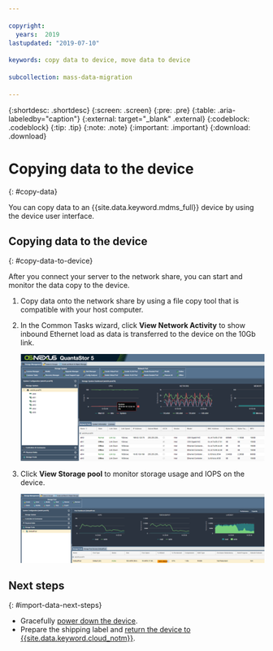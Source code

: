 ```yaml
---

copyright:
  years:  2019
lastupdated: "2019-07-10"

keywords: copy data to device, move data to device 

subcollection: mass-data-migration

---
```


{:shortdesc: .shortdesc}
{:screen: .screen}
{:pre: .pre}
{:table: .aria-labeledby="caption"}
{:external: target="_blank" .external}
{:codeblock: .codeblock}
{:tip: .tip}
{:note: .note}
{:important: .important}
{:download: .download}

# Copying data to the device
{: #copy-data}

You can copy data to an {{site.data.keyword.mdms_full}} device by using the device user interface.

## Copying data to the device
{: #copy-data-to-device}

After you connect your server to the network share, you can start and monitor the data copy to the device.

1. Copy data onto the network share by using a file copy tool that is compatible with your host computer.
2. In the Common Tasks wizard, click **View Network Activity** to show inbound Ethernet load as data is transferred to the device on the 10Gb link.
   
    ![View activity](images/NetworkPerf.png)
3. Click **View Storage pool** to monitor storage usage and IOPS on the device.
   
    ![View Storage Pool](images/PoolPerf.png)

## Next steps
{: #import-data-next-steps}

- Gracefully [power down the device](/docs/infrastructure/mass-data-migration?topic=mass-data-migration-disconnect-device).
- Prepare the shipping label and [return the device to {{site.data.keyword.cloud_notm}}](/docs/infrastructure/mass-data-migration?topic=mass-data-migration-ship-device).